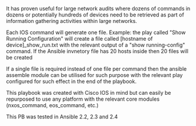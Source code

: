 It has proven useful for large network audits where dozens of commands in dozens or potentially hundreds of devices need to be retrieved as part of information gathering activities within large networks.

Each IOS command will generate one file.
Example: the play called "Show Running Configuration" will create a file called [hostname of device]_show_run.txt with the relevant output of a "show running-config" command. If the Ansible invnetory file has 20 hosts inside then 20 files will be created

If a single file is required instead of one file per command then the ansible assemble module can be utilised for such purpose with the relevant play configured for such effect in the end of the playbook.

This playbook was created with Cisco IOS in mind but can easily be repurposed to use any platform with the relevant core modules (nxos_command, eos_command, etc.)

This PB was tested in Ansible 2.2, 2.3 and 2.4
